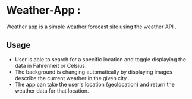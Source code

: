 # Weather-App :
Weather app is a simple weather forecast site using the weather API .
## Usage
 - User is able to search for a specific location and toggle displaying the data in Fahrenheit or Celsius.
 - The background is changing automatically by displaying images describe the current weather in the given city .
 - The app can take the user's location (geolocation)  and return the weather data for that location.
